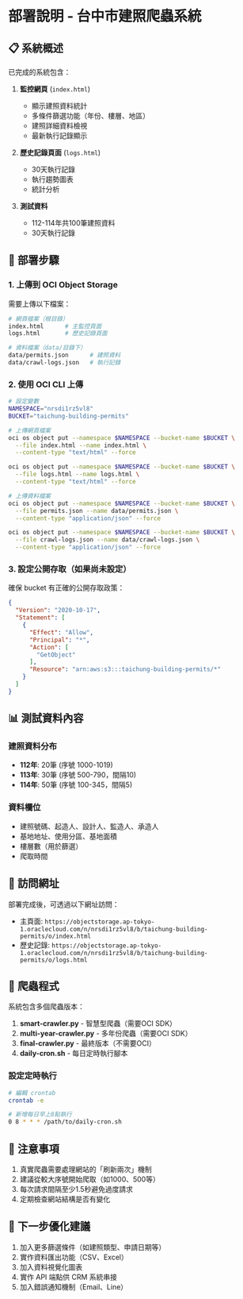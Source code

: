 # 部署說明 - 台中市建照爬蟲系統

## 📋 系統概述

已完成的系統包含：

1. **監控網頁** (`index.html`)
   - 顯示建照資料統計
   - 多條件篩選功能（年份、樓層、地區）
   - 建照詳細資料檢視
   - 最新執行記錄顯示

2. **歷史記錄頁面** (`logs.html`)
   - 30天執行記錄
   - 執行趨勢圖表
   - 統計分析

3. **測試資料**
   - 112-114年共100筆建照資料
   - 30天執行記錄

## 🚀 部署步驟

### 1. 上傳到 OCI Object Storage

需要上傳以下檔案：

```bash
# 網頁檔案（根目錄）
index.html      # 主監控頁面
logs.html       # 歷史記錄頁面

# 資料檔案（data/目錄下）
data/permits.json      # 建照資料
data/crawl-logs.json   # 執行記錄
```

### 2. 使用 OCI CLI 上傳

```bash
# 設定變數
NAMESPACE="nrsdi1rz5vl8"
BUCKET="taichung-building-permits"

# 上傳網頁檔案
oci os object put --namespace $NAMESPACE --bucket-name $BUCKET \
  --file index.html --name index.html \
  --content-type "text/html" --force

oci os object put --namespace $NAMESPACE --bucket-name $BUCKET \
  --file logs.html --name logs.html \
  --content-type "text/html" --force

# 上傳資料檔案
oci os object put --namespace $NAMESPACE --bucket-name $BUCKET \
  --file permits.json --name data/permits.json \
  --content-type "application/json" --force

oci os object put --namespace $NAMESPACE --bucket-name $BUCKET \
  --file crawl-logs.json --name data/crawl-logs.json \
  --content-type "application/json" --force
```

### 3. 設定公開存取（如果尚未設定）

確保 bucket 有正確的公開存取政策：

```json
{
  "Version": "2020-10-17",
  "Statement": [
    {
      "Effect": "Allow",
      "Principal": "*",
      "Action": [
        "GetObject"
      ],
      "Resource": "arn:aws:s3:::taichung-building-permits/*"
    }
  ]
}
```

## 📊 測試資料內容

### 建照資料分布
- **112年**: 20筆 (序號 1000-1019)
- **113年**: 30筆 (序號 500-790，間隔10)
- **114年**: 50筆 (序號 100-345，間隔5)

### 資料欄位
- 建照號碼、起造人、設計人、監造人、承造人
- 基地地址、使用分區、基地面積
- 樓層數（用於篩選）
- 爬取時間

## 🔗 訪問網址

部署完成後，可透過以下網址訪問：

- 主頁面: `https://objectstorage.ap-tokyo-1.oraclecloud.com/n/nrsdi1rz5vl8/b/taichung-building-permits/o/index.html`
- 歷史記錄: `https://objectstorage.ap-tokyo-1.oraclecloud.com/n/nrsdi1rz5vl8/b/taichung-building-permits/o/logs.html`

## 🔧 爬蟲程式

系統包含多個爬蟲版本：

1. **smart-crawler.py** - 智慧型爬蟲（需要OCI SDK）
2. **multi-year-crawler.py** - 多年份爬蟲（需要OCI SDK）
3. **final-crawler.py** - 最終版本（不需要OCI）
4. **daily-cron.sh** - 每日定時執行腳本

### 設定定時執行

```bash
# 編輯 crontab
crontab -e

# 新增每日早上8點執行
0 8 * * * /path/to/daily-cron.sh
```

## 📝 注意事項

1. 真實爬蟲需要處理網站的「刷新兩次」機制
2. 建議從較大序號開始爬取（如1000、500等）
3. 每次請求間隔至少1.5秒避免過度請求
4. 定期檢查網站結構是否有變化

## 🎯 下一步優化建議

1. 加入更多篩選條件（如建照類型、申請日期等）
2. 實作資料匯出功能（CSV、Excel）
3. 加入資料視覺化圖表
4. 實作 API 端點供 CRM 系統串接
5. 加入錯誤通知機制（Email、Line）